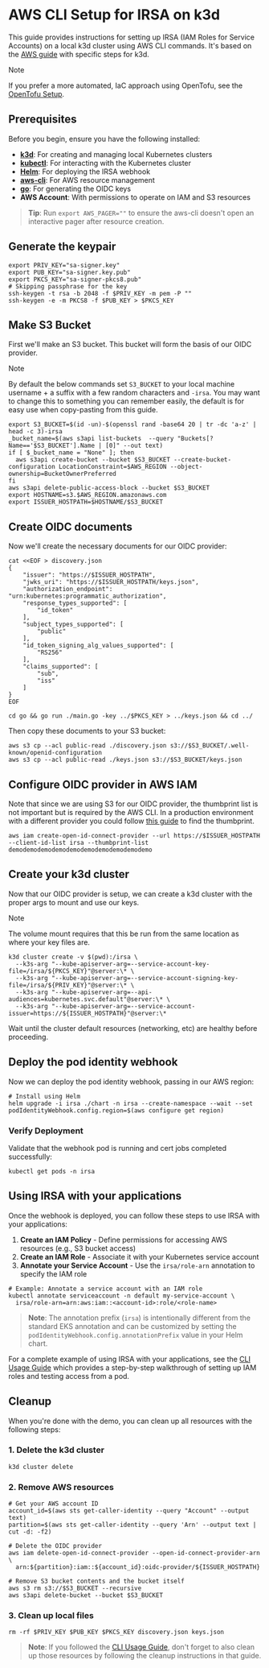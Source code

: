 # AWS CLI Setup for IRSA on k3d

This guide provides instructions for setting up IRSA (IAM Roles for Service Accounts) on a local k3d cluster using AWS CLI commands. It's based on the [AWS guide](https://github.com/aws/amazon-eks-pod-identity-webhook/blob/master/SELF_HOSTED_SETUP.md) with specific steps for k3d.

> [!NOTE]
> If you prefer a more automated, IaC approach using OpenTofu, see the [OpenTofu Setup](./opentofu-setup.md).

## Prerequisites

Before you begin, ensure you have the following installed:

- **[k3d](https://k3d.io/stable/)**: For creating and managing local Kubernetes clusters
- **[kubectl](https://kubernetes.io/docs/reference/kubectl/)**: For interacting with the Kubernetes cluster
- **[Helm](https://helm.sh/)**: For deploying the IRSA webhook
- **[aws-cli](https://aws.amazon.com/cli/)**: For AWS resource management
- **[go](https://go.dev/)**: For generating the OIDC keys
- **AWS Account**: With permissions to operate on IAM and S3 resources

> **Tip**: Run `export AWS_PAGER=""` to ensure the aws-cli doesn't open an interactive pager after resource creation.

## Generate the keypair

```console
export PRIV_KEY="sa-signer.key"
export PUB_KEY="sa-signer.key.pub"
export PKCS_KEY="sa-signer-pkcs8.pub"
# Skipping passphrase for the key
ssh-keygen -t rsa -b 2048 -f $PRIV_KEY -m pem -P ""
ssh-keygen -e -m PKCS8 -f $PUB_KEY > $PKCS_KEY
```

## Make S3 Bucket

First we'll make an S3 bucket. This bucket will form the basis of our OIDC provider.

> [!NOTE]
> By default the below commands set `S3_BUCKET` to your local machine username + a suffix with a few random characters and `-irsa`. You may want to change this to something you can remember easily, the default is for easy use when copy-pasting from this guide.

```console
export S3_BUCKET=$(id -un)-$(openssl rand -base64 20 | tr -dc 'a-z' | head -c 3)-irsa
_bucket_name=$(aws s3api list-buckets  --query "Buckets[?Name=='$S3_BUCKET'].Name | [0]" --out text)
if [ $_bucket_name = "None" ]; then
  aws s3api create-bucket --bucket $S3_BUCKET --create-bucket-configuration LocationConstraint=$AWS_REGION --object-ownership=BucketOwnerPreferred
fi
aws s3api delete-public-access-block --bucket $S3_BUCKET
export HOSTNAME=s3.$AWS_REGION.amazonaws.com
export ISSUER_HOSTPATH=$HOSTNAME/$S3_BUCKET
```

## Create OIDC documents

Now we'll create the necessary documents for our OIDC provider:

```console
cat <<EOF > discovery.json
{
    "issuer": "https://$ISSUER_HOSTPATH",
    "jwks_uri": "https://$ISSUER_HOSTPATH/keys.json",
    "authorization_endpoint": "urn:kubernetes:programmatic_authorization",
    "response_types_supported": [
        "id_token"
    ],
    "subject_types_supported": [
        "public"
    ],
    "id_token_signing_alg_values_supported": [
        "RS256"
    ],
    "claims_supported": [
        "sub",
        "iss"
    ]
}
EOF

cd go && go run ./main.go -key ../$PKCS_KEY > ../keys.json && cd ../
```

Then copy these documents to your S3 bucket:

```console
aws s3 cp --acl public-read ./discovery.json s3://$S3_BUCKET/.well-known/openid-configuration
aws s3 cp --acl public-read ./keys.json s3://$S3_BUCKET/keys.json
```

## Configure OIDC provider in AWS IAM

Note that since we are using S3 for our OIDC provider, the thumbprint list is not important but is required by the AWS CLI. In a production environment with a different provider you could follow [this guide](https://docs.aws.amazon.com/IAM/latest/UserGuide/id_roles_providers_create_oidc_verify-thumbprint.html) to find the thumbprint.

```console
aws iam create-open-id-connect-provider --url https://$ISSUER_HOSTPATH --client-id-list irsa --thumbprint-list demodemodemodemodemodemodemodemodemodemo
```

## Create your k3d cluster

Now that our OIDC provider is setup, we can create a k3d cluster with the proper args to mount and use our keys.

> [!NOTE]
> The volume mount requires that this be run from the same location as where your key files are.

```console
k3d cluster create -v $(pwd):/irsa \
  --k3s-arg "--kube-apiserver-arg=--service-account-key-file=/irsa/${PKCS_KEY}"@server:\* \
  --k3s-arg "--kube-apiserver-arg=--service-account-signing-key-file=/irsa/${PRIV_KEY}"@server:\* \
  --k3s-arg "--kube-apiserver-arg=--api-audiences=kubernetes.svc.default"@server:\* \
  --k3s-arg "--kube-apiserver-arg=--service-account-issuer=https://${ISSUER_HOSTPATH}"@server:\*
```

Wait until the cluster default resources (networking, etc) are healthy before proceeding.

## Deploy the pod identity webhook

Now we can deploy the pod identity webhook, passing in our AWS region:

```console
# Install using Helm
helm upgrade -i irsa ./chart -n irsa --create-namespace --wait --set podIdentityWebhook.config.region=$(aws configure get region)
```

### Verify Deployment

Validate that the webhook pod is running and cert jobs completed successfully:

```console
kubectl get pods -n irsa
```

## Using IRSA with your applications

Once the webhook is deployed, you can follow these steps to use IRSA with your applications:

1. **Create an IAM Policy** - Define permissions for accessing AWS resources (e.g., S3 bucket access)
2. **Create an IAM Role** - Associate it with your Kubernetes service account
3. **Annotate your Service Account** - Use the `irsa/role-arn` annotation to specify the IAM role

```console
# Example: Annotate a service account with an IAM role
kubectl annotate serviceaccount -n default my-service-account \
  irsa/role-arn=arn:aws:iam::<account-id>:role/<role-name>
```

> **Note**: The annotation prefix (`irsa`) is intentionally different from the standard EKS annotation and can be customized by setting the `podIdentityWebhook.config.annotationPrefix` value in your Helm chart.

For a complete example of using IRSA with your applications, see the [CLI Usage Guide](./cli-usage.md) which provides a step-by-step walkthrough of setting up IAM roles and testing access from a pod.

## Cleanup

When you're done with the demo, you can clean up all resources with the following steps:

### 1. Delete the k3d cluster

```console
k3d cluster delete
```

### 2. Remove AWS resources

```console
# Get your AWS account ID
account_id=$(aws sts get-caller-identity --query "Account" --output text)
partition=$(aws sts get-caller-identity --query 'Arn' --output text | cut -d: -f2)

# Delete the OIDC provider
aws iam delete-open-id-connect-provider --open-id-connect-provider-arn \
  arn:${partition}:iam::${account_id}:oidc-provider/${ISSUER_HOSTPATH}

# Remove S3 bucket contents and the bucket itself
aws s3 rm s3://$S3_BUCKET --recursive
aws s3api delete-bucket --bucket $S3_BUCKET
```

### 3. Clean up local files

```console
rm -rf $PRIV_KEY $PUB_KEY $PKCS_KEY discovery.json keys.json
```

> **Note**: If you followed the [CLI Usage Guide](./cli-usage.md#Cleanup), don't forget to also clean up those resources by following the cleanup instructions in that guide.
